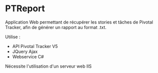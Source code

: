 PTReport
========

Application Web permettant de récupérer les stories et tâches de Pivotal Tracker, afin de générer un rapport au format .txt.

Utilise : 
- API Pivotal Tracker V5
- JQuery Ajax
- Webservice C#

Nécessite l'utilisation d'un serveur web IIS
